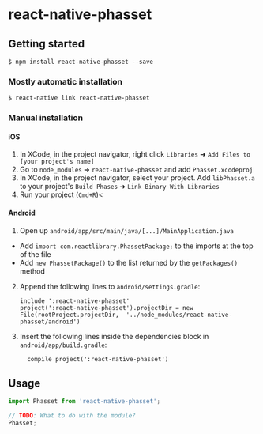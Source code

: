 # react-native-phasset

## Getting started

`$ npm install react-native-phasset --save`

### Mostly automatic installation

`$ react-native link react-native-phasset`

### Manual installation


#### iOS

1. In XCode, in the project navigator, right click `Libraries` ➜ `Add Files to [your project's name]`
2. Go to `node_modules` ➜ `react-native-phasset` and add `Phasset.xcodeproj`
3. In XCode, in the project navigator, select your project. Add `libPhasset.a` to your project's `Build Phases` ➜ `Link Binary With Libraries`
4. Run your project (`Cmd+R`)<

#### Android

1. Open up `android/app/src/main/java/[...]/MainApplication.java`
  - Add `import com.reactlibrary.PhassetPackage;` to the imports at the top of the file
  - Add `new PhassetPackage()` to the list returned by the `getPackages()` method
2. Append the following lines to `android/settings.gradle`:
  	```
  	include ':react-native-phasset'
  	project(':react-native-phasset').projectDir = new File(rootProject.projectDir, 	'../node_modules/react-native-phasset/android')
  	```
3. Insert the following lines inside the dependencies block in `android/app/build.gradle`:
  	```
      compile project(':react-native-phasset')
  	```


## Usage
```javascript
import Phasset from 'react-native-phasset';

// TODO: What to do with the module?
Phasset;
```
